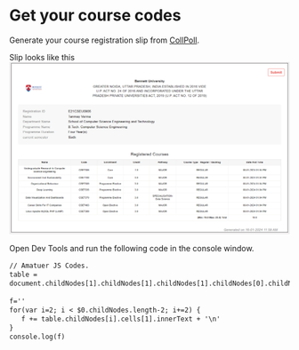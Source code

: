 # Get your course codes

Generate your course registration slip from [CollPoll](https://bennett.digiicampus.com/courseRegistration/student).

Slip looks like this
![Course Registration](image.png)

Open Dev Tools and run the following code in the console window.
```JS
// Amatuer JS Codes.
table = document.childNodes[1].childNodes[1].childNodes[1].childNodes[0].childNodes[0].childNodes[4].childNodes[2].childNodes[9].childNodes[1].childNodes[1]

f=''
for(var i=2; i < $0.childNodes.length-2; i+=2) {
   f += table.childNodes[i].cells[1].innerText + '\n'
}
console.log(f)
```